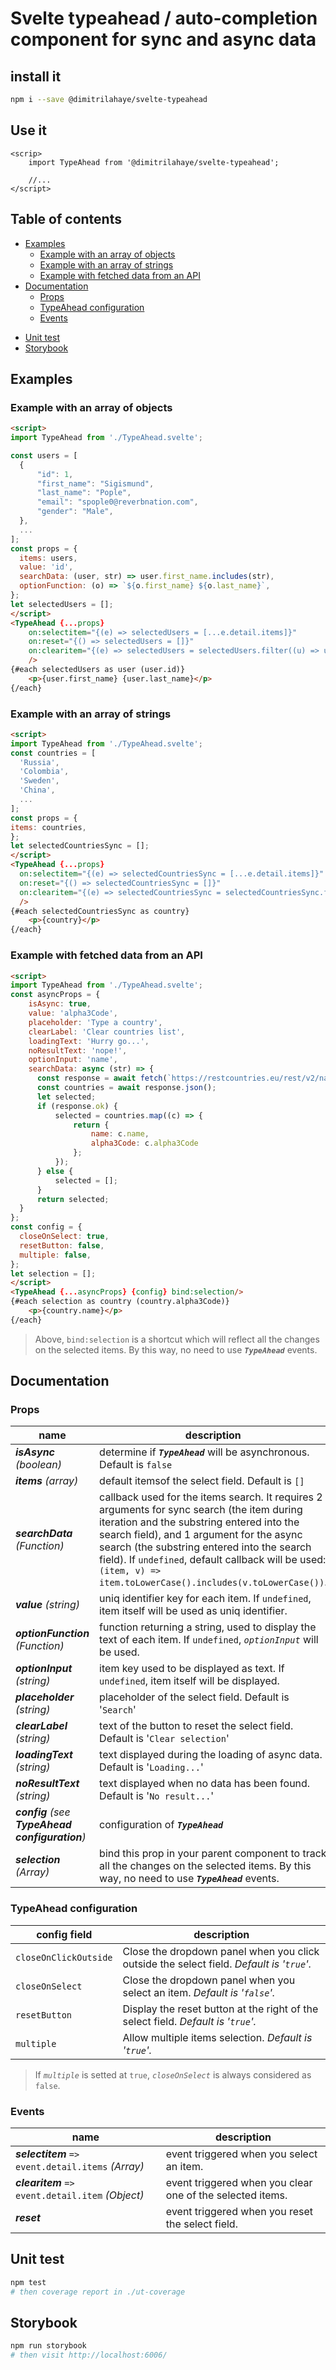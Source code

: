 # Svelte typeahead / auto-completion component for sync and async data

## install it

```bash
npm i --save @dimitrilahaye/svelte-typeahead
```

## Use it

```svelte
<scrip>
    import TypeAhead from '@dimitrilahaye/svelte-typeahead';
    
    //...
</script>
```

## Table of contents
  - [Examples](#examples)
    * [Example with an array of objects](#example-with-an-array-of-objects)
    * [Example with an array of strings](#example-with-an-array-of-strings)
    * [Example with fetched data from an API](#example-with-fetched-data-from-an-api)
  - [Documentation](#documentation)
    * [Props](#props)
    * [TypeAhead configuration](#typeahead-configuration)
    * [Events](#events)
  * [Unit test](#unit-test)
  * [Storybook](#storybook)
  
## Examples
  
### Example with an array of objects
  ```html
<script>  
  import TypeAhead from './TypeAhead.svelte';  
  
  const users = [  
    {  
		"id": 1,  
		"first_name": "Sigismund",  
		"last_name": "Pople",  
		"email": "spople0@reverbnation.com",  
		"gender": "Male",  
	},
	...
  ];  
 const props = {  
	items: users,  
	value: 'id',  
	searchData: (user, str) => user.first_name.includes(str),  
	optionFunction: (o) => `${o.first_name} ${o.last_name}`,  
  };  
 let selectedUsers = [];
</script>   
<TypeAhead {...props}  
	  on:selectitem="{(e) => selectedUsers = [...e.detail.items]}"  
	  on:reset="{() => selectedUsers = []}"  
	  on:clearitem="{(e) => selectedUsers = selectedUsers.filter((u) => u.id !== e.detail.item.id)}"
	  />  
  {#each selectedUsers as user (user.id)}  
	  <p>{user.first_name} {user.last_name}</p>  
  {/each}
 ```  
### Example with an array of strings
  ```html  
<script>
  import TypeAhead from './TypeAhead.svelte';   
const countries = [  
	'Russia',  
	'Colombia',  
	'Sweden',  
	'China',
	...
];  
const props = {  
  items: countries,  
};  
let selectedCountriesSync = [];
</script>  
<TypeAhead {...props}  
	on:selectitem="{(e) => selectedCountriesSync = [...e.detail.items]}"  
	on:reset="{() => selectedCountriesSync = []}"  
	on:clearitem="{(e) => selectedCountriesSync = selectedCountriesSync.filter((c) => c !== e.detail.item)}"
	/>  
  {#each selectedCountriesSync as country}  
	  <p>{country}</p>  
  {/each}
```

### Example with fetched data from an API
  ```html  
  <script>  
  import TypeAhead from './TypeAhead.svelte';
  const asyncProps = {  
	  isAsync: true,  
	  value: 'alpha3Code',  
	  placeholder: 'Type a country',  
	  clearLabel: 'Clear countries list',  
	  loadingText: 'Hurry go...',  
      noResultText: 'nope!',
	  optionInput: 'name',  
	  searchData: async (str) => {  
		const response = await fetch(`https://restcountries.eu/rest/v2/name/${str}`);  
		const countries = await response.json();  
		let selected;  
		if (response.ok) {  
			selected = countries.map((c) => {  
				return {  
					name: c.name,  
					alpha3Code: c.alpha3Code  
				};  
			});  
		} else {  
			selected = [];  
		}  
		return selected;  
	}
};  
const config = {  
	closeOnSelect: true,  
	resetButton: false,  
	multiple: false,  
};  
let selection = [];
</script>
<TypeAhead {...asyncProps} {config} bind:selection/>  
  {#each selection as country (country.alpha3Code)}  
	  <p>{country.name}</p>  
  {/each}
  ```

> Above, `bind:selection` is a shortcut which will reflect all the changes on the selected items.
> By this way, no need to use ***`TypeAhead`*** events.

## Documentation
  
### Props  
| name | description |  
|----------|-------------|
 | ***isAsync*** *(boolean)* | determine if ***`TypeAhead`*** will be asynchronous. Default is `false`|  
 | ***items*** *(array)* | default itemsof the select field. Default is `[]` | 
 | ***searchData*** *(Function)* | callback used for the items search. It requires 2 arguments for sync search (the item during iteration and the substring entered into the search field), and 1 argument for the async search (the substring entered into the search field). If `undefined`, default callback will be used: `(item, v) => item.toLowerCase().includes(v.toLowerCase())`. | 
 | ***value*** *(string)* | uniq identifier key for each item. If `undefined`, item itself will be used as uniq identifier. |  
| ***optionFunction*** *(Function)* | function returning a string, used to display the text of each item. If `undefined`, *`optionInput`* will be used. |
| ***optionInput*** *(string)* | item key used to be displayed as text. If `undefined`, item itself will be displayed. |  
| ***placeholder*** *(string)* | placeholder of the select field. Default is '`Search`' |  
| ***clearLabel*** *(string)* | text of the button to reset the select field. Default is '`Clear selection`' |  
| ***loadingText*** *(string)* | text displayed during the loading of async data. Default is '`Loading...`' |  
| ***noResultText*** *(string)* | text displayed when no data has been found. Default is '`No result...`' |
 | ***config*** *(see **TypeAhead configuration**)* | configuration of ***`TypeAhead`*** |      
| ***selection*** *(Array)* | bind this prop in your parent component to track all the changes on the selected items. By this way, no need to use ***`TypeAhead`*** events. |      
        
 ### TypeAhead configuration
  | config field | description |  
|-------------|----------------| 
| `closeOnClickOutside` | Close the dropdown panel when you click outside the select field. *Default is '`true`'.* |  
| `closeOnSelect` | Close the dropdown panel when you select an item. *Default is '`false`'.* |
| `resetButton` | Display the reset button at the right of the select field. *Default is '`true`'.* |     
| `multiple` | Allow multiple items selection. *Default is '`true`'.* |

>
> If *`multiple`* is setted at `true`, *`closeOnSelect`* is always considered as `false`.
>
     
 ### Events    
 | name | description |  
|-------------|----------------|  
| ***selectitem*** `=> event.detail.items` *(Array)* | event triggered when you select an item.    
| ***clearitem*** `=> event.detail.item` *(Object)* | event triggered when you clear one of the selected items.    
| ***reset*** | event triggered when you reset the select field.

## Unit test

```bash
npm test
# then coverage report in ./ut-coverage
```

## Storybook

```bash
npm run storybook
# then visit http://localhost:6006/
```
